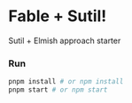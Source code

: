 # Fable + Sutil!

Sutil + Elmish approach starter

### Run

```bash
pnpm install # or npm install
pnpm start # or npm start
```
